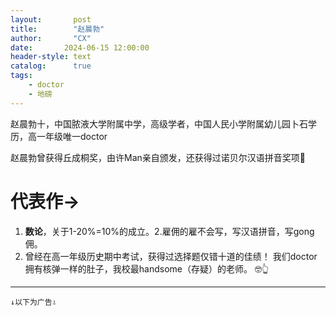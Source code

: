 ```yaml
---
layout:       post
title:        "赵晨勃"
author:       "CX"
date:       2024-06-15 12:00:00
header-style: text
catalog:      true
tags:
    - doctor
    - 地磅
---
```


赵晨勃十，中国脓液大学附属中学，高级学者，中国人民小学附属幼儿园卜石学历，高一年级唯一doctor

赵晨勃曾获得丘成桐奖，由许Man亲自颁发，还获得过诺贝尔汉语拼音奖项🥇

# 代表作->
1. **数论**，关于1-20%=10%的成立。2.雇佣的雇不会写，写汉语拼音，写gong佣。
2. 曾经在高一年级历史期中考试，获得过选择题仅错十道的佳绩！
   我们doctor拥有核弹一样的肚子，我校最handsome（存疑）的老师。 🤓👆

---

    ↓以下为广告⇩
